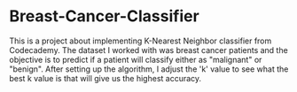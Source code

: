 # Breast-Cancer-Classifier
This is a project about implementing K-Nearest Neighbor classifier from Codecademy. The dataset I worked with was breast cancer patients and the objective is to predict if a patient will classify either as "malignant" or "benign". After setting up the algorithm, I adjust the 'k' value to see what the best k value is that will give us the highest accuracy.
